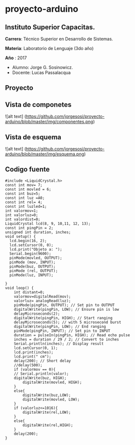 # proyecto-arduino
Instituto Superior Capacitas.
----
**Carrera**: Técnico Superior en Desarrollo de Sistemas.

**Materia**: Laboratorio de Lenguaje (3do año)

**Año** :  2017
* Alumno: Jorge G. Sosinowicz.
* Docente: Lucas Passalacqua

Proyecto
-----
Vista de componetes
-----

![alt text] (https://github.com/jorgesosi/proyecto-arduino/blob/master/img/componentes.png)

Vista de esquema
-----

![alt text] (https://github.com/jorgesosi/proyecto-arduino/blob/master/img/esquema.png)

Codigo fuente
-----
```
#include <LiquidCrystal.h>
const int mov= 7;
const int movled = 6;
const int buz=5;
const int luz =A0;
const int rel= 4;
const int luzled=1;
int valormov=1;
int valorluz=0;
int valordist=0;
LiquidCrystal lcd(8, 9, 10,11, 12, 13);
const int pingPin = 2;
unsigned int duration, inches;
void setup() {
  lcd.begin(16, 2);
  lcd.setCursor(0, 0);
  lcd.print("Objeto a: ");
  Serial.begin(9600);
  pinMode(movled, OUTPUT);
  pinMode (mov, INPUT);
  pinMode(buz, OUTPUT);
  pinMode (rel, OUTPUT);
  pinMode(luz, INPUT);
  
}
void loop() {
	int distant=0;
 	valormov=digitalRead(mov);
  	valorluz= analogRead(luz);
	pinMode(pingPin, OUTPUT); // Set pin to OUTPUT
	digitalWrite(pingPin, LOW); // Ensure pin is low
	delayMicroseconds(2);
    digitalWrite(pingPin, HIGH); // Start ranging
    delayMicroseconds(5); // with 5 microsecond burst
    digitalWrite(pingPin, LOW); // End ranging
    pinMode(pingPin, INPUT); // Set pin to INPUT
    duration = pulseIn(pingPin, HIGH); // Read echo pulse
    inches = duration / 29 / 2; // Convert to inches
    Serial.println(inches); // Display result
  	lcd.setCursor(0, 1);
	lcd.print(inches);
 	lcd.print(" cm");
	delay(200); // Short delay
	//delay(500); 
  	if (valormov == 0){
    // Serial.println(valor);
   	digitalWrite(buz, HIGH);
    	digitalWrite(movled, HIGH);
  	}
  	else{
    	digitalWrite(buz,LOW);
    	digitalWrite(movled, LOW);
  	}
  	if (valorluz<=1016){
 		digitalWrite(rel,LOW); 
	}
  	else{
 		digitalWrite(rel,HIGH);
    }
	delay(200);
}
```



